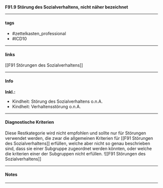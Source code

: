 __F91.9 Störung des Sozialverhaltens, nicht näher bezeichnet__

___________________________________________
#### tags

- #zettelkasten_professional
- #ICD10 
___________________________________________
#### links

[[F91 Störungen des Sozialverhaltens]]

___________________________________________
#### Info
__Inkl.:__
- Kindheit: Störung des Sozialverhaltens o.n.A.  
- Kindheit: Verhaltensstörung o.n.A.
___________________________________________
#### Diagnostische Kriterien

Diese Restkategorie wird nicht empfohlen und sollte nur für Störungen verwendet werden, die zwar die allgemeinen Kriterien für [[F91 Störungen des Sozialverhaltens]] erfüllen, welche aber nicht so genau beschrieben sind, dass sie einer Subgruppe zugeordnet werden könnten, oder welche die kriterien einer der Subgruppen nicht erfüllen.
![[F91 Störungen des Sozialverhaltens]]
___________________________________________
#### Notes

___________________________________________

